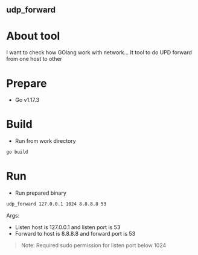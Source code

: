 udp_forward
-----------

# About tool

I want to check how GOlang work with network...
It tool to do UPD forward from one host to other

# Prepare

* Go v1.17.3

# Build

* Run from work directory
```sh
go build 
```

# Run

* Run prepared binary
```sh 
udp_forward 127.0.0.1 1024 8.8.8.8 53
```
Args:
* Listen host is 127.0.0.1 and listen port is 53
* Forward to host is 8.8.8.8 and forward port is 53

> Note: Required sudo permission for listen port below 1024 

